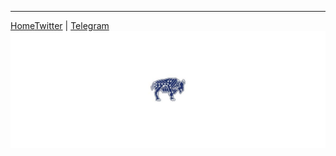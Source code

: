 ---
[Home](https://heathdrobertson.github.com/ponyexpress)[Twitter](https://twitter.com/heathdrobertson) | [Telegram](https://t.me/heathdrobertson)
![Cover Photo](./footer.jpg)




